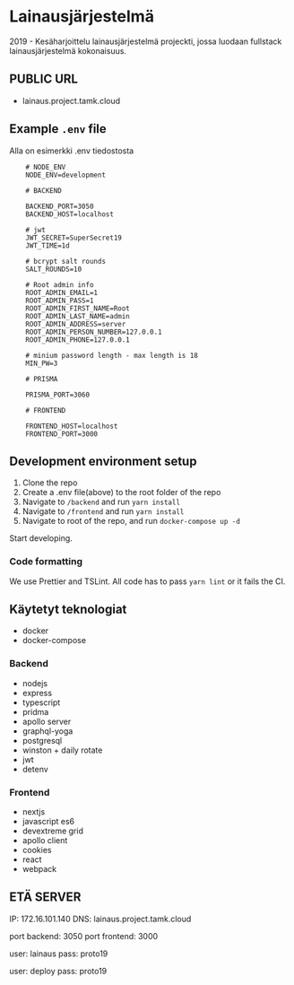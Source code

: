 # Lainausjärjestelmä

2019 - Kesäharjoittelu lainausjärjestelmä projeckti, jossa luodaan
fullstack lainausjärjestelmä kokonaisuus.

## PUBLIC URL

- lainaus.project.tamk.cloud

## Example `.env` file

Alla on esimerkki .env tiedostosta

```
    # NODE_ENV
    NODE_ENV=development

    # BACKEND

    BACKEND_PORT=3050
    BACKEND_HOST=localhost

    # jwt
    JWT_SECRET=SuperSecret19
    JWT_TIME=1d

    # bcrypt salt rounds
    SALT_ROUNDS=10

    # Root admin info
    ROOT_ADMIN_EMAIL=1
    ROOT_ADMIN_PASS=1
    ROOT_ADMIN_FIRST_NAME=Root
    ROOT_ADMIN_LAST_NAME=admin
    ROOT_ADMIN_ADDRESS=server
    ROOT_ADMIN_PERSON_NUMBER=127.0.0.1
    ROOT_ADMIN_PHONE=127.0.0.1

    # minium password length - max length is 18
    MIN_PW=3

    # PRISMA

    PRISMA_PORT=3060

    # FRONTEND

    FRONTEND_HOST=localhost
    FRONTEND_PORT=3000
```

## Development environment setup

1. Clone the repo
2. Create a .env file(above) to the root folder of the repo
3. Navigate to `/backend` and run `yarn install`
4. Navigate to `/frontend` and run `yarn install`
5. Navigate to root of the repo, and run `docker-compose up -d`

Start developing.

### Code formatting

We use Prettier and TSLint.
All code has to pass `yarn lint` or it fails the CI.

## Käytetyt teknologiat

- docker
- docker-compose

### Backend

- nodejs
- express
- typescript
- pridma
- apollo server
- graphql-yoga
- postgresql
- winston + daily rotate
- jwt
- detenv

### Frontend

- nextjs
- javascript es6
- devextreme grid
- apollo client
- cookies
- react
- webpack

## ETÄ SERVER

IP: 172.16.101.140
DNS: lainaus.project.tamk.cloud

port backend: 3050
port frontend: 3000

user: lainaus
pass: proto19

user: deploy
pass: proto19
